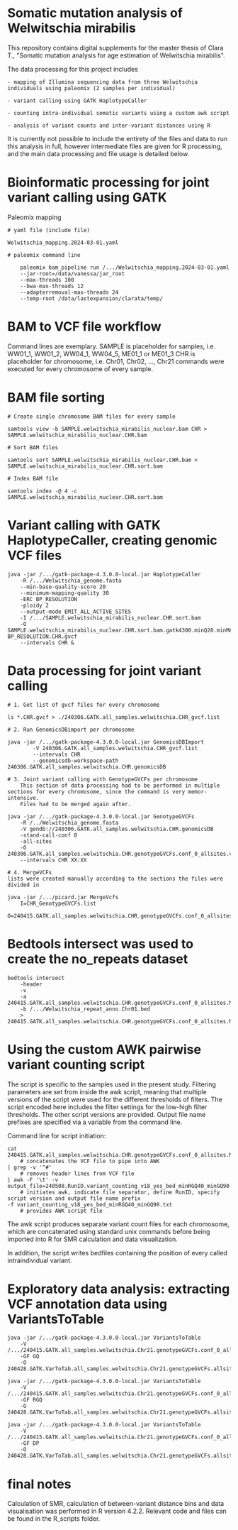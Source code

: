 # Somatic mutation analysis of Welwitschia mirabilis
This repository contains digital supplements for the master thesis of Clara T., "Somatic mutation analysis for age estimation of Welwitschia mirabilis".

The data processing for this project includes

	- mapping of Illumina sequencing data from three Welwitschia individuals using paleomix (2 samples per individual)
 
 	- variant calling using GATK HaplotypeCaller
  
  	- counting intra-individual somatic variants using a custom awk script
   
   	- analysis of variant counts and inter-variant distances using R
    
It is currently not possible to include the entirety of the files and data to run this analysis in full, however intermediate files are given for R processing, and the main data processing and file usage is detailed below.

# Bioinformatic processing for joint variant calling using GATK

Paleomix mapping

	# yaml file (include file)
	
	Welwitschia_mapping.2024-03-01.yaml	
	
	# paleomix command line
	
		paleomix bam_pipeline run /.../Welwitschia_mapping.2024-03-01.yaml 
		--jar-root=/data/vanessa/jar_root 
		--max-threads 100 
		--bwa-max-threads 12 
		--adapterremoval-max-threads 24
		--temp-root /data/lastexpansion/clarata/temp/

# BAM to VCF file workflow
Command lines are exemplary.
SAMPLE is placeholder for samples, i.e. WW01_1, WW01_2, WW04_1, WW04_5, ME01_1 or ME01_3
CHR is placeholder for chromosome, i.e. Chr01, Chr02, ..., Chr21
commands were executed for every chromosome of every sample.


# BAM file sorting 
	# Create single chromosome BAM files for every sample
	
	samtools view -b SAMPLE.welwitschia_mirabilis_nuclear.bam CHR > SAMPLE.welwitschia_mirabilis_nuclear.CHR.bam
		
	# Sort BAM files
	
	samtools sort SAMPLE.welwitschia_mirabilis_nuclear.CHR.bam > SAMPLE.welwitschia_mirabilis_nuclear.CHR.sort.bam 
	
	# Index BAM file 
	
	samtools index -@ 4 -c SAMPLE.welwitschia_mirabilis_nuclear.CHR.sort.bam 
	
	
# Variant calling with GATK HaplotypeCaller, creating genomic VCF files
	
	java -jar /.../gatk-package-4.3.0.0-local.jar HaplotypeCaller 
		-R /.../Welwitschia_genome.fasta 
		--min-base-quality-score 20 
		--minimum-mapping-quality 30 
		-ERC BP_RESOLUTION 
		-ploidy 2 
		--output-mode EMIT_ALL_ACTIVE_SITES 
		-I /.../SAMPLE.welwitschia_mirabilis_nuclear.CHR.sort.bam 
		-O SAMPLE.welwitschia_mirabilis_nuclear.CHR.sort.bam.gatk4300.minQ20.minMAPQ30.ERC-BP_RESOLUTION.CHR.gvcf 
		--intervals CHR &
		
# Data processing for joint variant calling

	# 1. Get list of gvcf files for every chromosome
	
	ls *.CHR.gvcf > ./240306.GATK.all_samples.welwitschia.CHR_gvcf.list
		
	# 2. Run GenomicsDBimport per chromosome
	
	java -jar /.../gatk-package-4.3.0.0-local.jar GenomicsDBImport 
			-V 240306.GATK.all_samples.welwitschia.CHR_gvcf.list 
			--intervals CHR 
			--genomicsdb-workspace-path 240306.GATK.all_samples.welwitschia.CHR.genomicsDB 
			
	# 3. Joint variant calling with GenotypeGVCFs per chromosome
		This section of data processing had to be performed in multiple sections for every chromosome, since the command is very memor-intensive. 
		Files had to be merged again after.
	
	java -jar /.../gatk-package-4.3.0.0-local.jar GenotypeGVCFs 
		-R /../Welwitschia_genome.fasta
		-V gendb://240306.GATK.all_samples.welwitschia.CHR.genomicsDB 
		-stand-call-conf 0 
		-all-sites 
		-O 240306.GATK.all_samples.welwitschia.CHR.genotypeGVCFs.conf_0_allsites.vcf 
		--intervals CHR XX:XX
		
	# 4. MergeVCFs
	lists were created manually according to the sections the files were divided in
		
	java -jar /.../picard.jar MergeVcfs 
		I=CHR_GenotypeGVCFs.list 
		O=240415.GATK.all_samples.welwitschia.CHR.genotypeGVCFs.conf_0_allsites.MergeVcfs.vcf 
		
# Bedtools intersect was used to create the no_repeats dataset
	
	bedtools intersect 
		-header 
		-v 
		-a 240415.GATK.all_samples.welwitschia.CHR.genotypeGVCFs.conf_0_allsites.MergeVcfs.vcf 
		-b /.../Welwitschia_repeat_anno.Chr01.bed  
		> 240415.GATK.all_samples.welwitschia.CHR.genotypeGVCFs.conf_0_allsites.MergeVcfs.no_repeats.vcf 
		
# Using the custom AWK pairwise variant counting script
The script is specific to the samples used in the present study.
Filtering parameters are set from inside the awk script, meaning that multiple versions of the script were used for the different thresholds of filters.
The script encoded here includes the filter settings for the low-high filter thresholds. The other script versions are provided.
Output file name prefixes are specified via a variable from the command line.
	
	
Command line for script initiation:

	cat 240415.GATK.all_samples.welwitschia.CHR.genotypeGVCFs.conf_0_allsites.MergeVcfs.vcf 
		# concatenates the VCF file to pipe into AWK
	| grep -v '^#' 
		# removes header lines from VCF file
	| awk -F '\t' -v output_file=240508.RunID.variant_counting_v18_yes_bed_minRGQ40_minGQ90.CHR.allsites 
		# initiates awk, indicate file separator, define RunID, specify script version and output file name prefix
	-f variant_counting_v18_yes_bed_minRGQ40_minGQ90.txt 
		# provides AWK script file
	

The awk script produces separate variant count files for each chromosome, which are concatenated using standard unix commands before being imported into R for SMR calculation and data visualization.

In addition, the script writes bedfiles containing the position of every called intraindividual variant.


# Exploratory data analysis: extracting VCF annotation data using VariantsToTable

	java -jar /.../gatk-package-4.3.0.0-local.jar VariantsToTable 
		-V /.../240415.GATK.all_samples.welwitschia.Chr21.genotypeGVCFs.conf_0_allsites.MergeVcfs.vcf 
		-GF GQ 
		-O 240428.GATK.VarToTab.all_samples.welwitschia.Chr21.genotypeGVCFs.allsites.GF_GQ.table 
	
	java -jar /.../gatk-package-4.3.0.0-local.jar VariantsToTable 
		-V /.../240415.GATK.all_samples.welwitschia.Chr21.genotypeGVCFs.conf_0_allsites.MergeVcfs.vcf 
		-GF RGQ 
		-O 240428.GATK.VarToTab.all_samples.welwitschia.Chr21.genotypeGVCFs.allsites.GF_RGQ.table 
	
	java -jar /.../gatk-package-4.3.0.0-local.jar VariantsToTable 
		-V /.../240415.GATK.all_samples.welwitschia.Chr21.genotypeGVCFs.conf_0_allsites.MergeVcfs.vcf 
		-GF DP 
		-O 240428.GATK.VarToTab.all_samples.welwitschia.Chr21.genotypeGVCFs.allsites.GF_DP.table 
	
# final notes
Calculation of SMR, calculation of between-variant distance bins and data visualisation 
was performed in R version 4.2.2. Relevant code and files can be found in the R_scripts folder.
